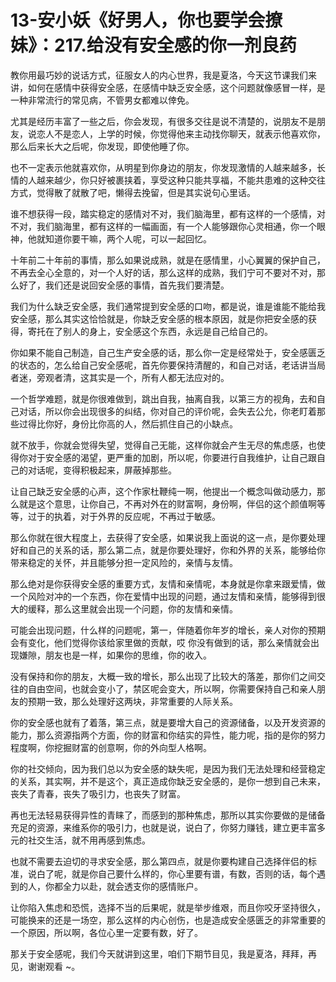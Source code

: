 # 13-安小妖《好男人，你也要学会撩妹》：217.给没有安全感的你一剂良药

教你用最巧妙的说话方式，征服女人的内心世界，我是夏洛，今天这节课我们来讲，如何在感情中获得安全感，在感情中缺乏安全感，这个问题就像感冒一样，是一种非常流行的常见病，不管男女都难以倖免。

尤其是经历丰富了一些之后，你会发现，有很多交往是说不清楚的，说朋友不是朋友，说恋人不是恋人，上学的时候，你觉得他来主动找你聊天，就表示他喜欢你，那么后来长大之后呢，你发现，即使他睡了你。

也不一定表示他就喜欢你，从明星到你身边的朋友，你发现激情的人越来越多，长情的人越来越少，你只好被裹挟着，享受这种只能共享福，不能共患难的这种交往方式，觉得散了就散了吧，懒得去挽留，但是其实说句心里话。

谁不想获得一段，踏实稳定的感情对不对，我们脑海里，都有这样的一个感情，对不对，我们脑海里，都有这样的一幅画面，有一个人能够跟你心灵相通，你一个眼神，他就知道你要干嘛，两个人呢，可以一起回忆。

十年前二十年前的事情，那么如果说成熟，就是在感情里，小心翼翼的保护自己，不再去全心全意的，对一个人好的话，那么这样的成熟，我们宁可不要对不对，那么好了，我们还是说回安全感的事情，首先我们要清楚。

我们为什么缺乏安全感，我们通常提到安全感的口吻，都是说，谁是谁能不能给我安全感，那么其实这恰恰就是，你缺乏安全感的根本原因，就是你把安全感的获得，寄托在了别人的身上，安全感这个东西，永远是自己给自己的。

你如果不能自己制造，自己生产安全感的话，那么你一定是经常处于，安全感匮乏的状态的，怎么给自己安全感呢，首先你要保持清醒的，和自己对话，老话讲当局者迷，旁观者清，这其实是一个，所有人都无法应对的。

一个哲学难题，就是你很难做到，跳出自我，抽离自我，以第三方的视角，去和自己对话，所以你会出现很多的纠结，你对自己的评价呢，会失去公允，你老盯着那些过得比你好，身份比你高的人，然后抓住自己的小缺点。

就不放手，你就会觉得失望，觉得自己无能，这样你就会产生无尽的焦虑感，也使得你对于安全感的渴望，更严重的加剧，所以呢，你要进行自我维护，让自己跟自己的对话呢，变得积极起来，屏蔽掉那些。

让自己缺乏安全感的心声，这个作家杜鞭纯一啊，他提出一个概念叫做动感力，那么就是这个意思，让你自己，不再对外在的财富啊，身份啊，伴侣的这个颜值啊等等，过于的执着，对于外界的反应呢，不再过于敏感。

那么你就在很大程度上，去获得了安全感，如果说我上面说的这一点，是你要处理好和自己的关系的话，那么第二点，就是你要处理好，你和外界的关系，能够给你带来稳定的关怀，并且能够分担一定风险的，亲情与友情。

那么绝对是你获得安全感的重要方式，友情和亲情呢，本身就是你拿来跟爱情，做一个风险对冲的一个东西，你在爱情中出现的问题，通过友情和亲情，能够得到很大的缓释，那么这里就会出现一个问题，你的友情和亲情。

可能会出现问题，什么样的问题呢，第一，伴随着你年岁的增长，亲人对你的预期会有变化，他们觉得你该给家里做的贡献，哎 你没有做到的话，那么亲情就会出现嫌隙，朋友也是一样，如果你的思维，你的收入。

没有保持和你的朋友，大概一致的增长，那么出现了比较大的落差，那你们之间交往的自由空间，也就会变小了，禁区呢会变大，所以啊，你需要保持自己和亲人朋友的预期一致，那么处理好这两块，非常重要的人际关系。

你的安全感也就有了着落，第三点，就是要增大自己的资源储备，以及开发资源的能力，那么资源指两个方面，你的财富和你结实的异性，能力呢，指的是你的努力程度啊，你挖掘财富的创意啊，你的外向型人格啊。

你的社交倾向，因为我们总以为安全感的缺失呢，是因为我们无法处理和经营稳定的关系，其实啊，并不是这个，真正造成你缺乏安全感的，是你一想到自己未来，丧失了青春，丧失了吸引力，也丧失了财富。

再也无法轻易获得异性的青睐了，而感到的那种焦虑，那所以其实你要做的是储备充足的资源，来维系你的吸引力，也就是说，说白了，你努力赚钱，建立更丰富多元的社交生活，就不用再感到焦虑。

也就不需要去迫切的寻求安全感，那么第四点，就是你要构建自己选择伴侣的标准，说白了呢，就是你自己要什么样的，你心里要有谱，有数，否则的话，每个遇到的人，你都全力以赴，就会透支你的感情账户。

让你陷入焦虑和恐慌，选择不当的后果呢，就是举步维艰，而且你咬牙坚持很久，可能换来的还是一场空，那么这样的内心创伤，也是造成安全感匮乏的非常重要的一个原因，所以啊，各位心里一定要有数，好了。

那关于安全感呢，我们今天就讲到这里，咱们下期节目见，我是夏洛，拜拜，再见，谢谢观看 ~。